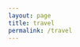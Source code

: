 ```yaml
---
layout: page
title: travel
permalink: /travel
---
```


<div id="galleria"></div>

<script src="https://ajax.googleapis.com/ajax/libs/jquery/2.1.1/jquery.min.js"></script>
<script src="https://maxcdn.bootstrapcdn.com/bootstrap/3.3.7/js/bootstrap.min.js" integrity="sha384-Tc5IQib027qvyjSMfHjOMaLkfuWVxZxUPnCJA7l2mCWNIpG9mGCD8wGNIcPD7Txa"
    crossorigin="anonymous"></script>
<script src="/assets/js/galleria-1.4.2.min.js"></script>

<script>
  var imageLocation = '/assets/photos/travel/';
  var thumbLocation = imageLocation + 'thumb-t/';
  var imagePrefix = 't';
  
  var data = [];
  var titles = ['2002 StElizabeth 12', '2003 BlackHills 070', '2003 BlackHills 255', '2003 Butte 004', '2003 Butte 007', '2003 Chicago 267', '2003 Chicago 277', '2003 Chicago 312', '2003 Dallas 051', '2003 Houston 097', '2003 LosAngeles 002', '2003 LosAngeles 005', '2003 LosAngeles 008', '2003 Minneapolis 378', '2003 NewOrleans 181', '2003 NewOrleans 281', '2003 Philadelphia 039', '2003 Philadelphia 055', '2003 Portland 117', '2003 SaltLakeCity 060', '2003 SaltLakeCity 083', '2003 SanAntonio 106', '2003 SanFrancisco 089', '2003 SantaFe 034', '2003 Savannah 026', '2003 Seattle 050', '2003 StAugustine 023', '2004 BrooklynHeights 25', '2004 NewYorkCity 179', '2004 NewYorkCity 793', '2004 NewYorkCity 941', '2004 NewYorkCity 954', '2004 NewYorkCity 961', '2004 NewYorkCity 1070', '2004 NewYorkCity 1124', '2004 NewYorkCity 1290', '2005 Boston 041', '2005 Boston 041', '2005 Rochester 038', '2006 Chicago 024', '2006 JimThorpe 04', '2006 LehighValley 20', '2006 NewHope 006', '2006 NewYorkCity 114', '2006 Philadelphia 005', '2006 Philadelphia 121', '2006 Philadelphia 151', '2006 Quakertown 007', '2009 NewYear 151', '2010 Bethlehem 41', '2010 Madison 045', '2011 Bethlehem 33', '2011 Naples 49', '2011 Wescosville 003', '2013 Beijing 0226', '2013 Beijing 0507', '2013 Beijing 1454', '2013 Beijing 2143', '2013 ChichenItza 280', '2013 Seattle 389', '2013 TowersEast 161', '2014 Burlington 21', '2014 FortMyers 55', '2014 Pittsburgh 007', '2015 LasVegas 027', '2015 NewYorkCity 035', '2015 NewYorkCity 0117', '2015 NewYorkCity 0139', '2015 NewYorkCity 0400', '2015 NewYorkCity 0683', '2015 NewYorkCity 1061', '2015 Rochester 059', '2015 Rochester 075', '2016 Cambridge 124', '2016 Lisbon 089', '2016 Lisbon 197', '2016 Lisbon 289', '2016 Lisbon 493', '2016 London 333', '2016 Madrid 074', '2016 Madrid 296', '2016 Marseille 247', '2016 NewYorkCity 040', '2016 NewYorkCity 096', '2016 NewYorkCity 161', '2016 NewYorkCity 187', '2016 NewYorkCity 199', '2016 Nice 079', '2016 Paris 0067', '2016 Paris 0695', '2016 Sintra 216', '2016 Sintra 283', '2016 Toledo 286', '2017 AtlanticCity 27', '2017 Philadelphia 296', '2017 Pittsburgh 055', '2017 Pittsburgh 093', '2017 Pittsburgh 100', '2017 Pittsburgh 140', '2017 WestOakLane 091', '2017 WestOakLane 134', '2018 Denver 250', '2023 Himeji 25', '2023 Hiroshima 95', '2023 Okayama 26', '2023 Osaka 2', '2023 Osaka 84', '2024 Singapore 407'];

  var totalImages = titles.length;
  var ext = '.webp';

  for (var i = 1; i <= totalImages; i++) {
    data.push({
      image : imageLocation + imagePrefix + i + ext,
      thumb : thumbLocation + imagePrefix + i + ext,
      title: titles[i - 1]
    });
  }

  data.reverse(); // Reverse the order of the photos

  // Load the custom theme
  Galleria.loadTheme('/assets/js/galleria/galleria.portfolio.js');
  // Configure Galleria
  Galleria.configure({
    showInfo: true
  });
  // Initialize Galleria
  Galleria.run('#galleria', {
    dataSource: data
  });
</script>
